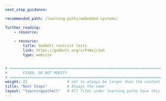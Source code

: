 ```yaml
---
next_step_guidance: 

recommended_path: /learning-paths/embedded-systems/

further_reading:
    - resource:
       
    - resource:
        title: Godbolt restrict tests
        link: https://godbolt.org/z/PxWxjc1oh
        type: website


# ================================================================================
#       FIXED, DO NOT MODIFY
# ================================================================================
weight: 21                  # set to always be larger than the content in this path, and one more than 'review'
title: "Next Steps"         # Always the same
layout: "learningpathall"   # All files under learning paths have this same wrapper
---
```

